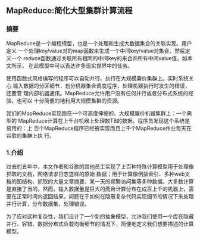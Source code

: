 ## MapReduce:简化大型集群计算流程

### 摘要
MapReduce是一个编程模型，也是一个处理和生成大数据集合的关联实现。用户定义
一个处理key/value对的map函数来生成一个中间key/value对集合，然后定义一个
reduce函数通过关联所有相同的中间key的来合并所有中间value值。如本文所示，
在此模型中可以表达许多现实世界中的任务。

使用函数式风格编写的程序可以自动并行、执行在大规模廉价集群上。实时系统关心
输入数据的分区细节，划分机器集合调度程序，处理机器执行时发生的错误，还要管
理内部机器通讯。MapReduce允许用户没有任何并行或者分布式系统的经验，也可以
十分简便的地利用大规模集群的资源。

我们的MapReduce实现跑在一个可高度伸缩的、大规模廉价机器集群上：一个典型的
MapReduce计算在上千台机器上处理数TB的数据。程序员发现这个系统是易用的：上
百个MapReduce程序已经被实现而且上千个MapReduce作业每天在谷歌的集群上执
行。

### 1.介绍
过去的五年中，本文作者和谷歌的其他员工实现了上百种特殊计算模型用于处理像抓取的文档，网络请求日志这样的原始
数据；用于计算像倒排索引、多种web文档的图结构、抓取的大量文章摘要、某一天的频繁访问集等多种数据。大多数计算是直接了当的。然而，输入数据量是巨大的而且计算分布在成百上千的机器上，需要在正常时间内返回结果。问题在于如何在隐蔽复杂代码实现细节的情况下来处理并行计算，分布数据集，处理错误。

为了应对这种复杂性，我们设计了一个新的抽象模型，允许我们使用一个库在隐藏并行、容错、数据分布式负载均衡细节的情况下，简便地定义我们想要描述的计算模型。